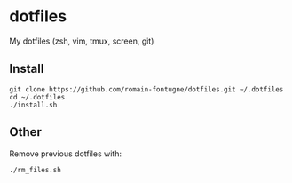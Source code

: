 # dotfiles
My dotfiles (zsh, vim, tmux, screen, git)

## Install
```Shell
git clone https://github.com/romain-fontugne/dotfiles.git ~/.dotfiles
cd ~/.dotfiles
./install.sh
```

## Other
Remove previous dotfiles with:
```Shell
./rm_files.sh
```
